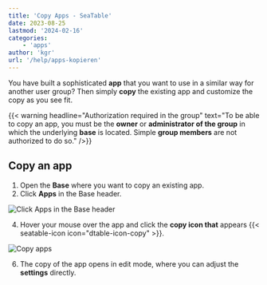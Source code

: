 ```yaml
---
title: 'Copy Apps - SeaTable'
date: 2023-08-25
lastmod: '2024-02-16'
categories:
    - 'apps'
author: 'kgr'
url: '/help/apps-kopieren'
---
```


You have built a sophisticated **app** that you want to use in a similar way for another user group? Then simply **copy** the existing app and customize the copy as you see fit.

{{< warning  headline="Authorization required in the group"  text="To be able to copy an app, you must be the **owner** or **administrator of the group** in which the underlying **base** is located. Simple **group members** are not authorized to do so." />}}

## Copy an app

1. Open the **Base** where you want to copy an existing app.
2. Click **Apps** in the Base header.

![Click Apps in the Base header](https://seatable.io/wp-content/uploads/2023/04/click-apps-in-the-base-header.jpg)

4. Hover your mouse over the app and click the **copy icon that** appears {{< seatable-icon icon="dtable-icon-copy" >}}.

![Copy apps](https://seatable.io/wp-content/uploads/2023/05/Apps-kopieren.png)

6. The copy of the app opens in edit mode, where you can adjust the **settings** directly.
